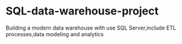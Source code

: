 # SQL-data-warehouse-project
Building a modern data warehouse with use SQL  Server,include ETL processes,data modeling and analytics
